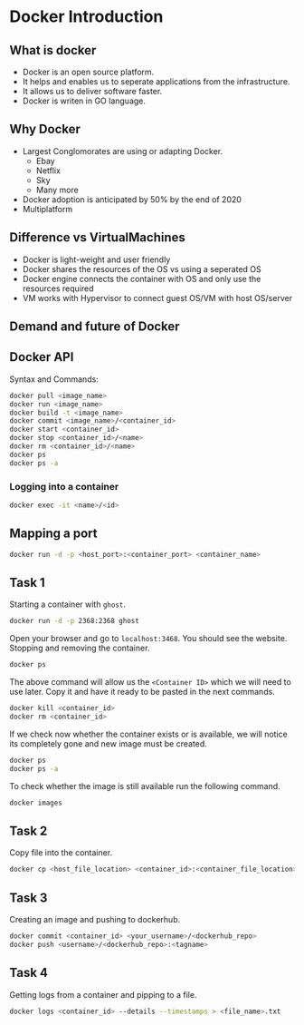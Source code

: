 # Docker Introduction

## What is docker

- Docker is an open source platform.
- It helps and enables us to seperate applications from the infrastructure.
- It allows us to deliver software faster.
- Docker is writen in GO language.

## Why Docker

- Largest Conglomorates are using or adapting Docker.
  - Ebay
  - Netflix
  - Sky
  - Many more
- Docker adoption is anticipated by 50% by the end of 2020
- Multiplatform

## Difference vs VirtualMachines

- Docker is light-weight and user friendly
- Docker shares the resources of the OS vs using a seperated OS
- Docker engine connects the container with OS and only use the resources required
- VM works with Hypervisor to connect guest OS/VM with host OS/server

## Demand and future of Docker

## Docker API

Syntax and Commands:

```bash
docker pull <image_name>
docker run <image_name>
docker build -t <image_name>
docker commit <image_name>/<container_id>
docker start <container_id>
docker stop <container_id>/<name>
docker rm <container_id>/<name>
docker ps
docker ps -a
```

### Logging into a container

```bash
docker exec -it <name>/<id>
```

## Mapping a port

```bash
docker run -d -p <host_port>:<container_port> <container_name>
```

## Task 1

Starting a container with `ghost`.

```bash
docker run -d -p 2368:2368 ghost
```

Open your browser and go to `localhost:3468`. You should see the website.
</br>
Stopping and removing the container.

```bash
docker ps
```

The above command will allow us the `<Container ID>` which we will need to use later. Copy it and have it ready to be pasted in the next commands.

```bash
docker kill <container_id>
docker rm <container_id>
```

If we check now whether the container exists or is available, we will notice its completely gone and new image must be created.

```bash
docker ps
docker ps -a
```

To check whether the image is still available run the following command.

```bash
docker images
```

## Task 2

Copy file into the container.

```bash
docker cp <host_file_location> <container_id>:<container_file_location>
```

## Task 3

Creating an image and pushing to dockerhub.

```bash
docker commit <container_id> <your_username>/<dockerhub_repo>
docker push <username>/<dockerhub_repo>:<tagname>
```

## Task 4

Getting logs from a container and pipping to a file.

```bash
docker logs <container_id> --details --timestamps > <file_name>.txt
```
